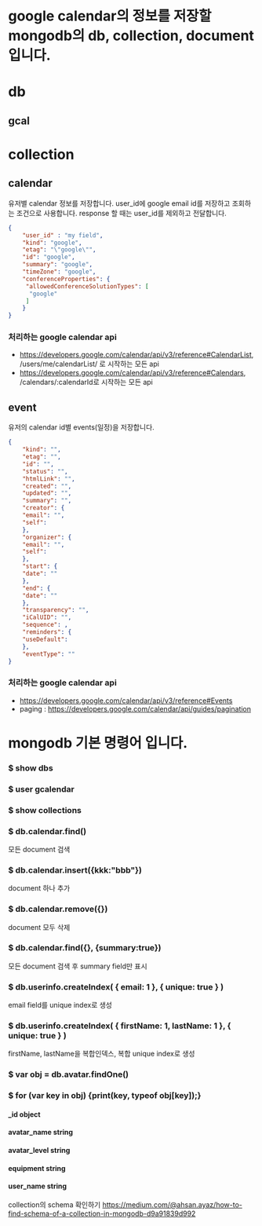 # google calendar의 정보를 저장할 mongodb의 db, collection, document입니다.

# db
## gcal

# collection
## calendar
유저별 calendar 정보를 저장합니다. 
user_id에 google email id를 저장하고 조회하는 조건으로 사용합니다.
response 할 때는 user_id를 제외하고 전달합니다.
```json
{
	"user_id" : "my field", 
	"kind": "google",
	"etag": "\"google\"",
	"id": "google",
	"summary": "google",
	"timeZone": "google",
	"conferenceProperties": {
	 "allowedConferenceSolutionTypes": [
	  "google"
	 ]
	}
}
```
### 처리하는 google calendar api
- https://developers.google.com/calendar/api/v3/reference#CalendarList, /users/me/calendarList/ 로 시작하는 모든 api
- https://developers.google.com/calendar/api/v3/reference#Calendars, /calendars/:calendarId로 시작하는 모든 api


## event
유저의 calendar id별 events(일정)을 저장합니다.
```json
{
	"kind": "",
	"etag": "",
	"id": "",
	"status": "",
	"htmlLink": "",
	"created": "",
	"updated": "",
	"summary": "",
	"creator": {
	"email": "",
	"self": 
	},
	"organizer": {
	"email": "",
	"self": 
	},
	"start": {
	"date": ""
	},
	"end": {
	"date": ""
	},
	"transparency": "",
	"iCalUID": "",
	"sequence": ,
	"reminders": {
	"useDefault": 
	},
	"eventType": ""
}
```

### 처리하는 google calendar api
- https://developers.google.com/calendar/api/v3/reference#Events
- paging : https://developers.google.com/calendar/api/guides/pagination

# mongodb 기본 명령어 입니다.
### $ show dbs
### $ user gcalendar 
### $ show collections
### $ db.calendar.find()
모든 document 검색
### $ db.calendar.insert({kkk:"bbb"})
document 하나 추가
### $ db.calendar.remove({})
document 모두 삭제
### $ db.calendar.find({}, {summary:true})
모든 document 검색 후 summary field만 표시 
### $ db.userinfo.createIndex( { email: 1 }, { unique: true } )
email field를 unique index로 생성
### $ db.userinfo.createIndex( { firstName: 1, lastName: 1 }, { unique: true } )
firstName, lastName을 복합인덱스, 복합 unique index로 생성

### $ var obj = db.avatar.findOne()
### $ for (var key in obj) {print(key, typeof obj[key]);}
#### _id object
#### avatar_name string
#### avatar_level string
#### equipment string
#### user_name string
collection의 schema 확인하기 https://medium.com/@ahsan.ayaz/how-to-find-schema-of-a-collection-in-mongodb-d9a91839d992



